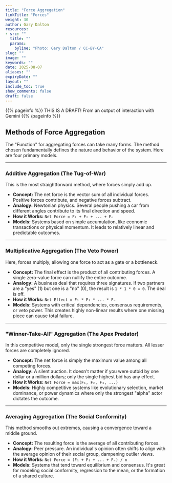 ```yaml
---
title: "Force Aggregation"
linkTitle: "Forces"
weight: 30
author: Gary Dalton
resources:
- src: ""
  title: ""
  params:
    byline: "Photo: Gary Dalton / CC-BY-CA"
slug: ""
image: ""
keywords: ""
date: 2025-08-07
aliases: ""
expiryDate: ""
layout: ""
include_toc: true
show_comments: false
draft: false
---
```


{{% pageinfo %}}
THIS IS A DRAFT! From an output of interaction with Gemini
{{% /pageinfo %}}

## Methods of Force Aggregation

The "Function" for aggregating forces can take many forms. The method chosen fundamentally defines the nature and behavior of the system. Here are four primary models.

---

### Additive Aggregation (The Tug-of-War)

This is the most straightforward method, where forces simply add up.

* **Concept:** The net force is the vector sum of all individual forces. Positive forces contribute, and negative forces subtract.
* **Analogy:** Newtonian physics. Several people pushing a car from different angles contribute to its final direction and speed.
* **How it Works:** `Net Force = F₁ + F₂ + ... + Fₙ`
* **Models:** Systems based on simple accumulation, like economic transactions or physical momentum. It leads to relatively linear and predictable outcomes.

---

### Multiplicative Aggregation (The Veto Power)

Here, forces multiply, allowing one force to act as a gate or a bottleneck.

* **Concept:** The final effect is the product of all contributing forces. A single zero-value force can nullify the entire outcome.
* **Analogy:** A business deal that requires three signatures. If two partners are a "yes" (1) but one is a "no" (0), the result is `1 * 1 * 0 = 0`. The deal is off.
* **How it Works:** `Net Effect = F₁ * F₂ * ... * Fₙ`
* **Models:** Systems with critical dependencies, consensus requirements, or veto power. This creates highly non-linear results where one missing piece can cause total failure.

---

### "Winner-Take-All" Aggregation (The Apex Predator)

In this competitive model, only the single strongest force matters. All lesser forces are completely ignored.

* **Concept:** The net force is simply the maximum value among all competing forces.
* **Analogy:** A silent auction. It doesn't matter if you were outbid by one dollar or a million dollars; only the single highest bid has any effect.
* **How it Works:** `Net Force = max(F₁, F₂, F₃, ...)`
* **Models:** Highly competitive systems like evolutionary selection, market dominance, or power dynamics where only the strongest "alpha" actor dictates the outcome.

---

### Averaging Aggregation (The Social Conformity)

This method smooths out extremes, causing a convergence toward a middle ground.

* **Concept:** The resulting force is the average of all contributing forces.
* **Analogy:** Peer pressure. An individual's opinion often shifts to align with the average opinion of their social group, dampening outlier views.
* **How it Works:** `Net Force = (F₁ + F₂ + ... + Fₙ) / n`
* **Models:** Systems that tend toward equilibrium and consensus. It's great for modeling social conformity, regression to the mean, or the formation of a shared culture.